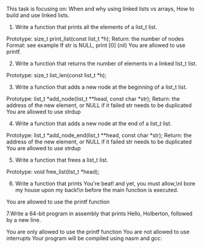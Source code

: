 This task is focusing on:
When and why using linked lists vs arrays,
How to build and use linked lists.
1. Write a function that prints all the elements of a list_t list.

Prototype: size_t print_list(const list_t *h);
Return: the number of nodes
Format: see example
If str is NULL, print [0] (nil)
You are allowed to use printf.

2. Write a function that returns the number of elements in a linked list_t list.

Prototype: size_t list_len(const list_t *h);

3. Write a function that adds a new node at the beginning of a list_t list.

Prototype: list_t *add_node(list_t **head, const char *str);
Return: the address of the new element, or NULL if it failed
str needs to be duplicated
You are allowed to use strdup

4. Write a function that adds a new node at the end of a list_t list.

Prototype: list_t *add_node_end(list_t **head, const char *str);
Return: the address of the new element, or NULL if it failed
str needs to be duplicated
You are allowed to use strdup

5. Write a function that frees a list_t list.

Prototype: void free_list(list_t *head);

6. Write a function that prints You're beat! and yet, you must allow,\nI bore my house upon my back!\n before the main function is executed.

You are allowed to use the printf function

7.Write a 64-bit program in assembly that prints Hello, Holberton, followed by a new line.

You are only allowed to use the printf function
You are not allowed to use interrupts
Your program will be compiled using nasm and gcc:
